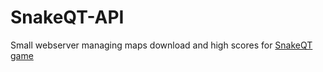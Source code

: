 # SnakeQT-API
Small webserver managing maps download and high scores for [SnakeQT game](https://github.com/DenisD3D/SnakeQT)
